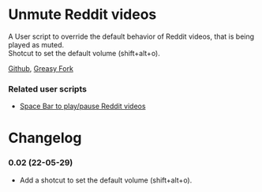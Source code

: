 # Unmute Reddit videos
A User script to override the default behavior of Reddit videos, that is being played as muted.  
Shotcut to set the default volume (shift+alt+o).

[Github](https://github.com/FlowerForWar/unmute-reddit-videos), [Greasy Fork](https://greasyfork.org/en/scripts/445557-unmute-reddit-videos)

### Related user scripts
* [Space Bar to play/pause Reddit videos](https://greasyfork.org/en/scripts/444775-space-bar-to-play-pause-reddit-videos)

# Changelog
### 0.02 (22-05-29)
* Add a shotcut to set the default volume (shift+alt+o).
